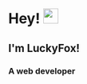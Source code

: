 # Hey! <img src="https://raw.githubusercontent.com/MartinHeinz/MartinHeinz/master/wave.gif" width="30px">
## I'm LuckyFox!
### A web developer 
